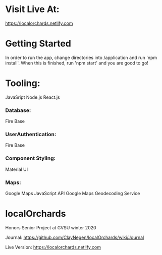 # Visit Live At:
https://localorchards.netlify.com

# Getting Started

In order to run the app, change directories into /application and run 'npm install'. When this is finished, run 'npm start' and you are good to go!

# Tooling:

JavaSript
Node.js
React.js

### Database:
Fire Base

### UserAuthentication:
Fire Base

### Component Styling:
Material UI

### Maps:
Google Maps JavaScript API
Google Maps Geodecoding Service

# localOrchards

Honors Senior Project at GVSU winter 2020

Journal: https://github.com/ClayNegen/localOrchards/wiki/Journal

Live Version: https://localorchards.netlify.com

